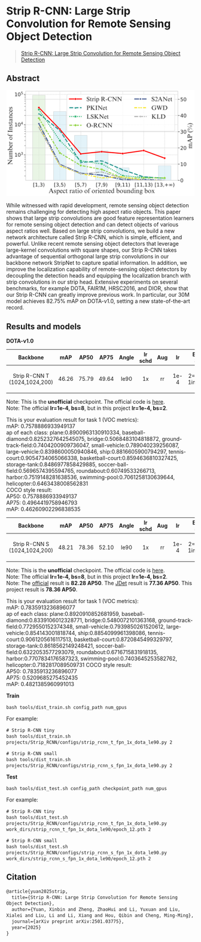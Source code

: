# Strip R-CNN: Large Strip Convolution for Remote Sensing Object Detection

> [Strip R-CNN: Large Strip Convolution for Remote Sensing Object Detection](https://arxiv.org/abs/2501.03775)

<!-- [ALGORITHM] -->

## Abstract

<div align=center>
<img src="https://github.com/HVision-NKU/Strip-R-CNN/raw/main/DotaStatis.png" width="800"/>
</div>

While witnessed with rapid development, remote sensing object detection remains challenging for detecting high aspect ratio objects. This paper shows that large strip convolutions are good feature representation learners for remote sensing object detection and can detect objects of various aspect ratios well. Based on large strip convolutions, we build a new network architecture called Strip R-CNN, which is simple, efficient, and powerful. Unlike recent remote sensing object detectors that leverage large-kernel convolutions with square shapes, our Strip R-CNN takes advantage of sequential orthogonal large strip convolutions in our backbone network StripNet to capture spatial information. In addition, we improve the localization capability of remote-sensing object detectors by decoupling the detection heads and equipping the localization branch with strip convolutions in our strip head. Extensive experiments on several benchmarks, for example DOTA, FAIR1M, HRSC2016, and DIOR, show that our Strip R-CNN can greatly improve previous work. In particular, our 30M model achieves 82.75% mAP on DOTA-v1.0, setting a new state-of-the-art record.

## Results and models


**DOTA-v1.0**

|         Backbone         |  mAP  | AP50 | AP75 | Angle | lr schd |  Aug | lr | Batch Size |                                                    Configs                                                     |                                                                                                                                                                              Download                                                                                                                                                                              |
| :----------------------: | :---: | :---: | :-----: | :------: | :------------: | :-: | :---: | :--------: | :---------------------------------------------: | :-------------------------------: |
| Strip R-CNN T <br> (1024,1024,200) | 46.26 | 75.79  |  49.64  |   le90   |  1x  | rr  | 1e-4 | 2=2gpu*<br>1img/gpu      | [strip_rcnn_t_fpn_<br>1x_dota_le90.py](./configs/strip_rcnn_t_fpn_1x_dota_le90.py) | [last epoch](https://www.modelscope.cn/models/wokaikaixinxin/ai4rs/resolve/master/StripRCNN/strip_rcnn_t_fpn_1x_dota_le90/epoch_12.pth) \| [log](https://www.modelscope.cn/models/wokaikaixinxin/ai4rs/resolve/master/StripRCNN/strip_rcnn_t_fpn_1x_dota_le90/20250716_111957/20250716_111957.log) \| <br> [all epoch](https://www.modelscope.cn/models/wokaikaixinxin/ai4rs/files) \| [result](https://www.modelscope.cn/models/wokaikaixinxin/ai4rs/resolve/master/StripRCNN/strip_rcnn_t_fpn_1x_dota_le90/Task1.zip)|

Note: This is the **unofficial** checkpoint. The official code is [here](https://github.com/HVision-NKU/Strip-R-CNN).  
Note: The official **lr=1e-4, bs=8**, but in this project **lr=1e-4, bs=2**.

This is your evaluation result for task 1 (VOC metrics):  
mAP: 0.7578886933949137  
ap of each class: plane:0.8900963130910334, baseball-diamond:0.8252327642545075, bridge:0.5068483104818872, ground-track-field:0.7404200909736047, small-vehicle:0.789040239256087, large-vehicle:0.8398600050940846, ship:0.8816605900794297, tennis-court:0.9054734065066338, basketball-court:0.8594636810327425, storage-tank:0.8486977858429885, soccer-ball-field:0.5696574395594765, roundabout:0.60749533266713, harbor:0.7519148281638536, swimming-pool:0.7061258130639644, helicopter:0.6463438008562831  
COCO style result:  
AP50: 0.7578886933949137  
AP75: 0.4964419758946793  
mAP: 0.46260902296838535  


|         Backbone         |  mAP  | AP50 | AP75 | Angle | lr schd |  Aug | lr | Batch Size |                                                    Configs                                                     |                                                                                                                                                                              Download                                                                                                                                                                              |
| :----------------------: | :---: | :---: | :-----: | :------: | :------------: | :-: | :---: | :--------: | :--------------------------------------------------------------: | :----------------------------: |
| Strip R-CNN S <br> (1024,1024,200) | 48.21 | 78.36  |  52.10  |   le90   |  1x  |  rr  | 1e-4 | 2=2gpu*<br>1img/gpu      | [strip_rcnn_s_fpn_<br>1x_dota_le90.py](./configs/strip_rcnn_s_fpn_1x_dota_le90.py) | [last epoch](https://www.modelscope.cn/models/wokaikaixinxin/ai4rs/resolve/master/StripRCNN/strip_rcnn_s_fpn_1x_dota_le90/epoch_12.pth) \| [log](https://www.modelscope.cn/models/wokaikaixinxin/ai4rs/resolve/master/StripRCNN/strip_rcnn_s_fpn_1x_dota_le90/20250716_215946/20250716_215946.log) \| <br> [all epoch](https://www.modelscope.cn/models/wokaikaixinxin/ai4rs/files) \| [result](https://www.modelscope.cn/models/wokaikaixinxin/ai4rs/resolve/master/StripRCNN/strip_rcnn_s_fpn_1x_dota_le90/Task1.zip)|

Note: This is the **unofficial** checkpoint. The official code is [here](https://github.com/HVision-NKU/Strip-R-CNN).  
Note: The official **lr=1e-4, bs=8**, but in this project **lr=1e-4, bs=2**.   
Note: The [official]((https://github.com/HVision-NKU/Strip-R-CNN)) result is **82.28 AP50**. The [JDet](https://github.com/Jittor/JDet/tree/master) result is **77.36 AP50**. This project result is **78.36 AP50**.

This is your evaluation result for task 1 (VOC metrics):  
mAP: 0.7835913236896077  
ap of each class: plane:0.8920910852681959, baseball-diamond:0.8339106012328771, bridge:0.5480072101363168, ground-track-field:0.7729550152374348, small-vehicle:0.7939850261520612, large-vehicle:0.854143001818744, ship:0.8854099961398086, tennis-court:0.9061205616117513, basketball-court:0.8720845499329797, storage-tank:0.8618562149248421, soccer-ball-field:0.6322053577293079, roundabout:0.6716715831918135, harbor:0.7707834176587323, swimming-pool:0.7403645253582762, helicopter:0.7182817089509731
COCO style result:  
AP50: 0.7835913236896077  
AP75: 0.5209685275452435  
mAP: 0.4821385960991013

**Train**

```
bash tools/dist_train.sh config_path num_gpus
``` 

For example:

```
# Strip R-CNN tiny
bash tools/dist_train.sh projects/Strip_RCNN/configs/strip_rcnn_t_fpn_1x_dota_le90.py 2
```

```
# Strip R-CNN small
bash tools/dist_train.sh projects/Strip_RCNN/configs/strip_rcnn_s_fpn_1x_dota_le90.py 2
```

**Test**
```
bash tools/dist_test.sh config_path checkpoint_path num_gpus
```  

For example:

```
# Strip R-CNN tiny
bash tools/dist_test.sh projects/Strip_RCNN/configs/strip_rcnn_t_fpn_1x_dota_le90.py work_dirs/strip_rcnn_t_fpn_1x_dota_le90/epoch_12.pth 2
```

```
# Strip R-CNN small
bash tools/dist_test.sh projects/Strip_RCNN/configs/strip_rcnn_s_fpn_1x_dota_le90.py work_dirs/strip_rcnn_s_fpn_1x_dota_le90/epoch_12.pth 2
```

## Citation

```
@article{yuan2025strip,
  title={Strip R-CNN: Large Strip Convolution for Remote Sensing Object Detection},
  author={Yuan, Xinbin and Zheng, ZhaoHui and Li, Yuxuan and Liu, Xialei and Liu, Li and Li, Xiang and Hou, Qibin and Cheng, Ming-Ming},
  journal={arXiv preprint arXiv:2501.03775},
  year={2025}
}
```

